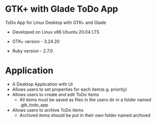 # GTK+ with Glade ToDo App

ToDo App for Linux Desktop with GTK+ and Glade

* Developed on Linux x86 Ubuntu 20.04 LTS

* GTK+ version - 3.24.20
* Ruby version - 2.7.0


# Application

* A Desktop Application with UI
* Allows users to set properties for each item(e.g. priority)
* Allows users to create and edit ToDo items
    * All items must be saved as files in the users dir in a folder named .gtk_todo_app
* Allows users to archive ToDo items
    * Archived items should be put in their own folder named archived
